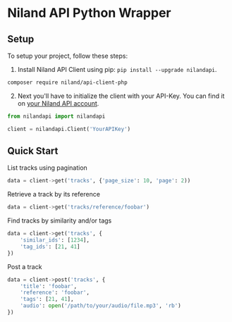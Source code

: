 # Niland API Python Wrapper

Setup
-------------
To setup your project, follow these steps:

1. Install Niland API Client using pip: `pip install --upgrade nilandapi`.
```bash
composer require niland/api-client-php
```
2. Next you'll have to initialize the client with your API-Key. You can find it on [your Niland API account](https://api.niland.io/2.0/dashboard/your-account).

```python
from nilandapi import nilandapi

client = nilandapi.Client('YourAPIKey')
```

Quick Start
-------------

List tracks using pagination
```python
data = client->get('tracks', {'page_size': 10, 'page': 2))
```

Retrieve a track by its reference
```python
data = client->get('tracks/reference/foobar')
```

Find tracks by similarity and/or tags
```python
data = client->get('tracks', {
    'similar_ids': [1234],
    'tag_ids': [21, 41]
})
```

Post a track
```python
data = client->post('tracks', {
    'title': 'foobar',
    'reference': 'foobar',
    'tags': [21, 41],
    'audio': open('/path/to/your/audio/file.mp3', 'rb')
})
```
